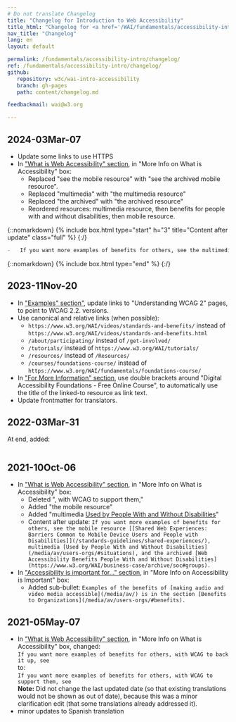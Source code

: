 ```yaml
---
# Do not translate Changelog
title: "Changelog for Introduction to Web Accessibility"
title_html: "Changelog for <a href='/WAI/fundamentals/accessibility-intro/'>Introduction to Web Accessibility</a>"
nav_title: "Changelog"
lang: en
layout: default

permalink: /fundamentals/accessibility-intro/changelog/
ref: /fundamentals/accessibility-intro/changelog/
github:
   repository: w3c/wai-intro-accessibility
   branch: gh-pages
   path: content/changelog.md

feedbackmail: wai@w3.org

---
```


## 2024-03Mar-07

- Update some links to use HTTPS
- In ["What is Web Accessibility" section](https://www.w3.org/WAI/fundamentals/accessibility-intro/#what), in "More Info on What is Accessibility" box:
  - Replaced "see the mobile resource" with "see the archived mobile resource".
  - Replaced "multimedia" with "the multimedia resource"
  - Replaced "the archived" with "the archived resource"
  - Reordered resources: multimedia resource, then benefits for people with and without disabilities, then mobile resource.


{::nomarkdown}
{% include box.html type="start" h="3" title="Content after update" class="full" %}
{:/}

```markdown
-   If you want more examples of benefits for others, see the multimedia resource [Used by People With and Without Disabilities](/media/av/users-orgs/#situations), the archived resource [Web Accessibility Benefits People With and Without Disabilities](https://www.w3.org/WAI/business-case/archive/soc#groups) and the archived mobile resource [[Shared Web Experiences: Barriers Common to Mobile Device Users and People with Disabilities]](/standards-guidelines/shared-experiences/).
```

{::nomarkdown}
{% include box.html type="end" %}
{:/}

## 2023-11Nov-20

- In ["Examples" section"](https://www.w3.org/WAI/fundamentals/accessibility-intro/#examples), update links to "Understanding WCAG 2" pages, to point to WCAG 2.2. versions.
- Use canonical and relative links (when possible):
  - `https://www.w3.org/WAI/videos/standards-and-benefits/` instead of `https://www.w3.org/WAI/videos/standards-and-benefits.html`
  - `/about/participating/` instead of `/get-involved/`
  - `/tutorials/` instead of `https://www.w3.org/WAI/tutorials/`
  - `/resources/` instead of `/Resources/`
  - `/courses/foundations-course/` instead of `https://www.w3.org/WAI/fundamentals/foundations-course/`
- In ["For More Information" section](https://www.w3.org/WAI/fundamentals/accessibility-intro/#more-info), use double brackets around "Digital Accessibility Foundations - Free Online Course", to automatically use the title of the linked-to resource as link text.
- Update frontmatter for translators. 

## 2022-03Mar-31

At end, added:
```**[Digital Accessibility Foundations - Free Online Course](https://www.w3.org/WAI/fundamentals/foundations-course/)** provides the foundation you need to make your digital technology accessible.
```

## 2021-10Oct-06

* In ["What is Web Accessibility" section](https://www.w3.org/WAI/fundamentals/accessibility-intro/#what), in "More Info on What is Accessibility" box:
  * Deleted ", with WCAG to support them,"
  * Added "the mobile resource"
  * Added "multimedia [Used by People With and Without Disabilities](/media/av/users-orgs/#situations)"
  * Content after update: ```If you want more examples of benefits for others, see the mobile resource [[Shared Web Experiences: Barriers Common to Mobile Device Users and People with Disabilities]](/standards-guidelines/shared-experiences/), multimedia [Used by People With and Without Disabilities](/media/av/users-orgs/#situations), and the archived [Web Accessibility Benefits People With and Without Disabilities](https://www.w3.org/WAI/business-case/archive/soc#groups).```
* In ["Accessibility is important for..." section](https://www.w3.org/WAI/fundamentals/accessibility-intro/#Important), in "More Info on Accessibility is Important" box:
  * Added sub-bullet: ```Examples of the benefits of [making audio and video media accessible](/media/av/) is in the section [Benefits to Organizations](/media/av/users-orgs/#benefits).```

## 2021-05May-07

* In ["What is Web Accessibility" section](https://www.w3.org/WAI/fundamentals/accessibility-intro/#what), in "More Info on What is Accessibility" box, changed:<br>```If you want more examples of benefits for others, with WCAG to back it up, see```<br>to:<br>```If you want more examples of benefits for others, with WCAG to support them, see```<br>**Note:** Did not change the last updated date (so that existing translations would not be shown as out of date), because this was a minor clarification edit (that some translations already addressed it).
* minor updates to Spanish translation
